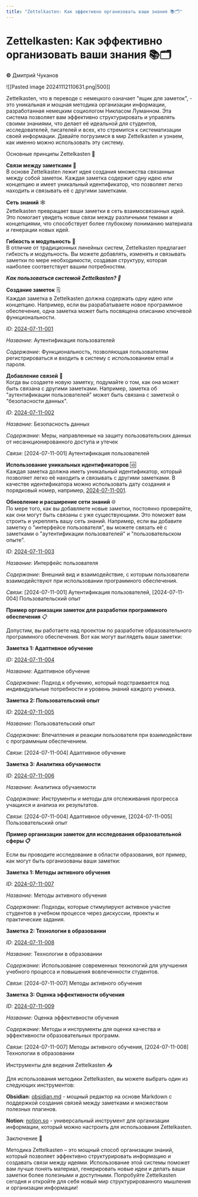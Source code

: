 ```yaml
---
title: "Zettelkasten: Как эффективно организовать ваши знания 📚🗂️"
---
```

# Zettelkasten: Как эффективно организовать ваши знания 📚🗂️
**©** Дмитрий Чуканов

![[Pasted image 20241112110631.png|500]]

Zettelkasten, что в переводе с немецкого означает "ящик для заметок", - это уникальная и мощная методика организации информации, разработанная немецким социологом Никласом Луманном. Эта система позволяет вам эффективно структурировать и управлять своими знаниями, что делает её идеальной для студентов, исследователей, писателей и всех, кто стремится к систематизации своей информации. Давайте погрузимся в мир Zettelkasten и узнаем, как именно можно использовать эту систему.

Основные принципы Zettelkasten 🌟

**Связи между заметками** 🔗  
В основе Zettelkasten лежит идея создания множества связанных между собой заметок. Каждая заметка содержит одну идею или концепцию и имеет уникальный идентификатор, что позволяет легко находить и связывать её с другими заметками.

**Сеть знаний** 🕸️  
Zettelkasten превращает ваши заметки в сеть взаимосвязанных идей. Это помогает увидеть новые связи между различными темами и концепциями, что способствует более глубокому пониманию материала и генерации новых идей.

**Гибкость и модульность** 🧩  
В отличие от традиционных линейных систем, Zettelkasten предлагает гибкость и модульность. Вы можете добавлять, изменять и связывать заметки по мере необходимости, создавая структуру, которая наиболее соответствует вашим потребностям.

_**Как пользоваться системой Zettelkasten? 📝**_

**Создание заметок** 🗒️  
Каждая заметка в Zettelkasten должна содержать одну идею или концепцию. Например, если вы разрабатываете новое программное обеспечение, одна заметка может быть посвящена описанию ключевой функциональности.

_ID_: [2024-07-11-001](tel:2024-07-11-001)

_Название_: Аутентификация пользователей

_Содержание_: Функциональность, позволяющая пользователям регистрироваться и входить в систему с использованием email и пароля.

**Добавление связей** 🔗  
Когда вы создаете новую заметку, подумайте о том, как она может быть связана с другими заметками. Например, заметка об "аутентификации пользователей" может быть связана с заметкой о "безопасности данных".

_ID_: [2024-07-11-002](tel:2024-07-11-002)

_Название_: Безопасность данных

_Содержание_: Меры, направленные на защиту пользовательских данных от несанкционированного доступа и утечек

_Связи_: [2024-07-11-001] Аутентификация пользователей

**Использование уникальных идентификаторов** 🆔  
Каждая заметка должна иметь уникальный идентификатор, который позволяет легко её находить и связывать с другими заметками. В качестве идентификатора можно использовать дату создания и порядковый номер, например, [2024-07-11-001](tel:2024-07-11-001).

**Обновление и расширение сети знаний** 🌐  
По мере того, как вы добавляете новые заметки, постоянно проверяйте, как они могут быть связаны с уже существующими. Это поможет вам строить и укреплять вашу сеть знаний. Например, если вы добавите заметку о "интерфейсе пользователя", вы можете связать её с заметками о "аутентификации пользователей" и "пользовательском опыте".

_ID_: [2024-07-11-003](tel:2024-07-11-003)

_Название_: Интерфейс пользователя

_Содержание_: Внешний вид и взаимодействие, с которым пользователи взаимодействуют при использовании программного обеспечения.

_Связи_: [2024-07-11-001] Аутентификация пользователей, [2024-07-11-004] Пользовательский опыт

**Пример организации заметок для разработки программного обеспечения** 📋

Допустим, вы работаете над проектом по разработке образовательного программного обеспечения. Вот как могут выглядеть ваши заметки:

**Заметка 1: Адаптивное обучение**

_ID:_ [2024-07-11-004](tel:2024-07-11-004)

_Название_: Адаптивное обучение

_Содержание_: Подход к обучению, который подстраивается под индивидуальные потребности и уровень знаний каждого ученика.

**Заметка 2: Пользовательский опыт**

_ID_: [2024-07-11-005](tel:2024-07-11-005)

_Название_: Пользовательский опыт

_Содержание_: Впечатления и реакции пользователя при взаимодействии с программным обеспечением.

_Связи_: [2024-07-11-004] Адаптивное обучение

**Заметка 3: Аналитика обучаемости**

_ID_: [2024-07-11-006](tel:2024-07-11-006)

_Название_: Аналитика обучаемости

_Содержание_: Инструменты и методы для отслеживания прогресса учащихся и анализа их результатов.

_Связи_: [2024-07-11-004] Адаптивное обучение, [2024-07-11-005] Пользовательский опыт

**Пример организации заметок для исследования образовательной сферы 📋**

Если вы проводите исследование в области образования, вот пример, как могут быть организованы ваши заметки:

**Заметка 1: Методы активного обучения**

_ID_: [2024-07-11-007](tel:2024-07-11-007)

_Название_: Методы активного обучения

_Содержание_: Подходы, которые стимулируют активное участие студентов в учебном процессе через дискуссии, проекты и практические задания.

**Заметка 2: Технологии в образовании**

_ID_: [2024-07-11-008](tel:2024-07-11-008)

_Название_: Технологии в образовании

_Содержание_: Использование современных технологий для улучшения учебного процесса и повышения вовлеченности студентов.

_Связи_: [2024-07-11-007] Методы активного обучения

**Заметка 3: Оценка эффективности обучения**

_ID_: [2024-07-11-009](tel:2024-07-11-009)

_Название_: Оценка эффективности обучения

_Содержание_: Методы и инструменты для оценки качества и эффективности образовательных программ.

_Связи_: [2024-07-11-007] Методы активного обучения, [2024-07-11-008] Технологии в образовании

Инструменты для ведения Zettelkasten 📥

Для использования методики Zettelkasten, вы можете выбрать один из следующих инструментов:

**Obsidian**: [obsidian.md](https://obsidian.md/) - мощный редактор на основе Markdown с поддержкой создания связей между заметками и множеством полезных плагинов.

**Notion**: [notion.so](https://www.notion.so/) - универсальный инструмент для организации информации, который можно настроить для использования Zettelkasten.

Заключение 🎉

Методика Zettelkasten – это мощный способ организации знаний, который позволяет эффективно структурировать информацию и создавать связи между идеями. Использование этой системы поможет вам лучше понять материал, генерировать новые идеи и делать ваши заметки более полезными и доступными. Попробуйте Zettelkasten сегодня и откройте для себя новый мир структурированного мышления и организации информации!